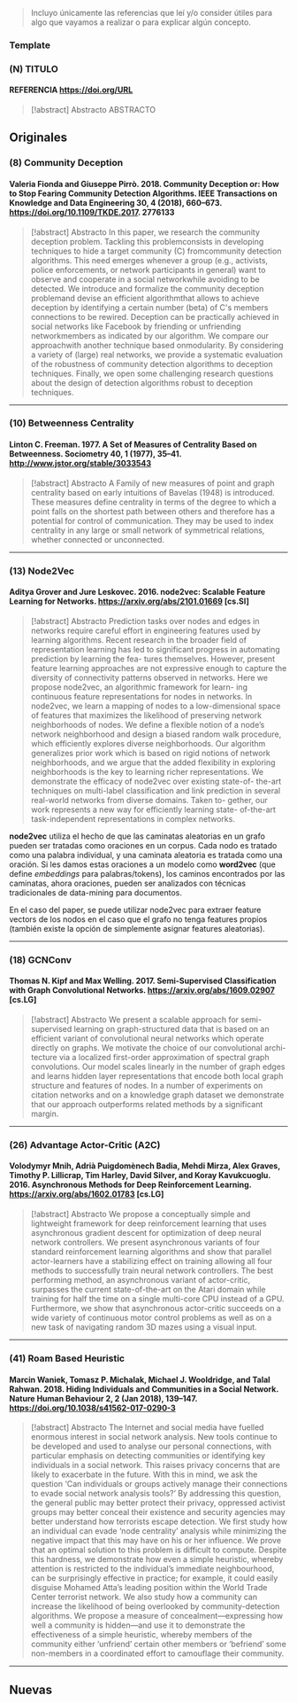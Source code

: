 >  Incluyo únicamente las referencias que leí y/o consider útiles para algo que vayamos a realizar o para explicar algún concepto.

### Template
### (N) TITULO
#### REFERENCIA https://doi.org/URL
> [!abstract] Abstracto
>  ABSTRACTO

## Originales
### (8) Community Deception
####  Valeria Fionda and Giuseppe Pirrò. 2018. Community Deception or: How to Stop Fearing Community Detection Algorithms. IEEE Transactions on Knowledge and Data Engineering 30, 4 (2018), 660–673. https://doi.org/10.1109/TKDE.2017. 2776133
> [!abstract] Abstracto
>  In this paper, we research the community deception problem. Tackling this problemconsists in developing techniques to hide a target community (C) fromcommunity detection algorithms. This need emerges whenever a group (e.g., activists, police enforcements, or network participants in general) want to observe and cooperate in a social networkwhile avoiding to be detected. We introduce and formalize the community deception problemand devise an efficient algorithmthat allows to achieve deception by identifying a certain number (beta) of C's members connections to be rewired. Deception can be practically achieved in social networks like Facebook by friending or unfriending networkmembers as indicated by our algorithm. We compare our approachwith another technique based onmodularity. By considering a variety of (large) real networks, we provide a systematic evaluation of the robustness of community detection algorithms to deception techniques. Finally, we open some challenging research questions about the design of detection algorithms robust to deception techniques.

---
### (10) Betweenness Centrality
#### Linton C. Freeman. 1977. A Set of Measures of Centrality Based on Betweenness. Sociometry 40, 1 (1977), 35–41. http://www.jstor.org/stable/3033543
> [!abstract] Abstracto
>  A Family of new measures of point and graph centrality based on early intuitions of Bavelas (1948) is introduced. These measures define centrality in terms of the degree to which a point falls on the shortest path between others and therefore has a potential for control of communication. They may be used to index centrality in any large or small network of symmetrical relations, whether connected or unconnected.

---
### (13) Node2Vec
#### Aditya Grover and Jure Leskovec. 2016. node2vec: Scalable Feature Learning for Networks. https://arxiv.org/abs/2101.01669 \[cs.SI\]
> [!abstract] Abstracto
>  Prediction tasks over nodes and edges in networks require careful
effort in engineering features used by learning algorithms. Recent
research in the broader field of representation learning has led to
significant progress in automating prediction by learning the fea-
tures themselves. However, present feature learning approaches
are not expressive enough to capture the diversity of connectivity
patterns observed in networks.
Here we propose node2vec, an algorithmic framework for learn-
ing continuous feature representations for nodes in networks. In
node2vec, we learn a mapping of nodes to a low-dimensional space
of features that maximizes the likelihood of preserving network
neighborhoods of nodes. We define a flexible notion of a node’s
network neighborhood and design a biased random walk procedure,
which efficiently explores diverse neighborhoods. Our algorithm
generalizes prior work which is based on rigid notions of network
neighborhoods, and we argue that the added flexibility in exploring
neighborhoods is the key to learning richer representations.
We demonstrate the efficacy of node2vec over existing state-of-
the-art techniques on multi-label classification and link prediction
in several real-world networks from diverse domains. Taken to-
gether, our work represents a new way for efficiently learning state-
of-the-art task-independent representations in complex networks.

**node2vec** utiliza el hecho de que las caminatas aleatorias en un grafo pueden ser tratadas como oraciones en un corpus. Cada nodo es tratado como una palabra individual, y una caminata aleatoria es tratada como una oración. Si les damos estas oraciones a un modelo como **word2vec** (que define *embeddings* para palabras/tokens), los caminos encontrados por las caminatas, ahora oraciones, pueden ser analizados con técnicas tradicionales de data-mining para documentos.

En el caso del paper, se puede utilizar node2vec para extraer feature vectors de los nodos en el caso que el grafo no tenga features propios (también existe la opción de simplemente asignar features aleatorias).

---
### (18) GCNConv
#### Thomas N. Kipf and Max Welling. 2017. Semi-Supervised Classification with Graph Convolutional Networks. https://arxiv.org/abs/1609.02907 \[cs.LG\]
> [!abstract] Abstracto
>  We present a scalable approach for semi-supervised learning on graph-structured
data that is based on an efficient variant of convolutional neural networks which
operate directly on graphs. We motivate the choice of our convolutional archi-
tecture via a localized first-order approximation of spectral graph convolutions.
Our model scales linearly in the number of graph edges and learns hidden layer
representations that encode both local graph structure and features of nodes. In
a number of experiments on citation networks and on a knowledge graph dataset
we demonstrate that our approach outperforms related methods by a significant
margin.


---
### (26) Advantage Actor-Critic (A2C)
#### Volodymyr Mnih, Adrià Puigdomènech Badia, Mehdi Mirza, Alex Graves, Timothy P. Lillicrap, Tim Harley, David Silver, and Koray Kavukcuoglu. 2016. Asynchronous Methods for Deep Reinforcement Learning. https://arxiv.org/abs/1602.01783 \[cs.LG\]
> [!abstract] Abstracto
>  We propose a conceptually simple and lightweight framework for deep reinforcement learning that uses asynchronous gradient descent for optimization of deep neural network controllers. We present asynchronous variants of four standard reinforcement learning algorithms and show that parallel actor-learners have a stabilizing effect on training allowing all four methods to successfully train neural network controllers. The best performing method, an asynchronous variant of actor-critic, surpasses the current state-of-the-art on the Atari domain while training for half the time on a single multi-core CPU instead of a GPU. Furthermore, we show that asynchronous actor-critic succeeds on a wide variety of continuous motor control problems as well as on a new task of navigating random 3D mazes using a visual input.

---
### (41) Roam Based Heuristic
#### Marcin Waniek, Tomasz P. Michalak, Michael J. Wooldridge, and Talal Rahwan. 2018. Hiding Individuals and Communities in a Social Network. Nature Human Behaviour 2, 2 (Jan 2018), 139–147. https://doi.org/10.1038/s41562-017-0290-3
> [!abstract] Abstracto
>  The Internet and social media have fuelled enormous interest in social network analysis. New tools continue to be developed and used to analyse our personal connections, with particular emphasis on detecting communities or identifying key individuals in a social network. This raises privacy concerns that are likely to exacerbate in the future. With this in mind, we ask the question ‘Can individuals or groups actively manage their connections to evade social network analysis tools?’ By addressing this question, the general public may better protect their privacy, oppressed activist groups may better conceal their existence and security agencies may better understand how terrorists escape detection. We first study how an individual can evade ‘node centrality’ analysis while minimizing the negative impact that this may have on his or her influence. We prove that an optimal solution to this problem is difficult to compute. Despite this hardness, we demonstrate how even a simple heuristic, whereby attention is restricted to the individual’s immediate neighbourhood, can be surprisingly effective in practice; for example, it could easily disguise Mohamed Atta’s leading position within the World Trade Center terrorist network. We also study how a community can increase the likelihood of being overlooked by community-detection algorithms. We propose a measure of concealment—expressing how well a community is hidden—and use it to demonstrate the effectiveness of a simple heuristic, whereby members of the community either ‘unfriend’ certain other members or ‘befriend’ some non-members in a coordinated effort to camouflage their community.

---

## Nuevas